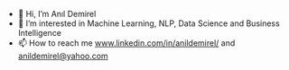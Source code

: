 - 👋 Hi, I’m Anıl Demirel
- 👀 I’m interested in Machine Learning, NLP, Data Science and Business Intelligence
- 📫 How to reach me www.linkedin.com/in/anildemirel/ and anildemirel@yahoo.com

<!---
anilldemirell/anilldemirell is a ✨ special ✨ repository because its `README.md` (this file) appears on your GitHub profile.
You can click the Preview link to take a look at your changes.
--->
